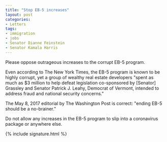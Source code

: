 ```yaml
---
title: "Stop EB-5 increases"
layout: post
categories:
- Letters
tags:
- immigration
- jobs
- Senator Dianne Feinstein
- Senator Kamala Harris
---
```


Please oppose outrageous increases to the corrupt EB-5 program.

Even according to The New York Times, the EB-5 program is known to be highly corrupt, yet a group of wealthy real estate developers "spent as much as $3 million to help defeat legislation co-sponsored by \[Senator\] Grassley and Senator Patrick J. Leahy, Democrat of Vermont, intended to address fraud and national security concerns."

The May 8, 2017 editorial by The Washington Post is correct: "ending EB-5 should be a no-brainer."

Do not allow any increases in the EB-5 program to slip into a coronavirus package or anywhere else.

{% include signature.html %}
